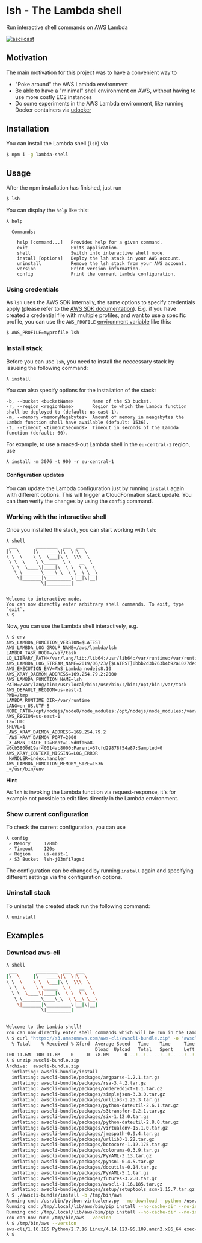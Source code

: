 # lsh - The Lambda shell

Run interactive shell commands on AWS Lambda

[![asciicast](https://asciinema.org/a/3sXv75GuyT3BA79fuLyvJSaa3.svg)](https://asciinema.org/a/3sXv75GuyT3BA79fuLyvJSaa3?autoplay=1&t=0)

## Motivation

The main motivation for this project was to have a convenient way to

* "Poke around" the AWS Lambda environment
* Be able to have a "minimal" shell environment on AWS, without having to use more costly EC2 instances
* Do some experiments in the AWS Lambda environment, like running Docker containers via [udocker](https://github.com/indigo-dc/udocker)

## Installation

You can install the Lambda shell (`lsh`) via

```bash
$ npm i -g lambda-shell
```

## Usage

After the npm installation has finished, just run 

```bash
$ lsh
```

You can display the `help` like this:

```text
λ help

  Commands:

    help [command...]   Provides help for a given command.
    exit                Exits application.
    shell               Switch into interactive shell mode.
    install [options]   Deploy the lsh stack in your AWS account.
    uninstall           Remove the lsh stack from your AWS account.
    version             Print version information.
    config              Print the current Lambda configuration.

```

### Using credentials

As `lsh` uses the AWS SDK internally, the same options to specify credentials apply (please refer to the [AWS SDK documentation](https://docs.aws.amazon.com/sdk-for-javascript/v2/developer-guide/setting-credentials-node.html)). E.g. if you have created a credential file with multiple profiles, and want to use a specific profile, you can use the `AWS_PROFILE` [environment variable](https://docs.aws.amazon.com/sdk-for-javascript/v2/developer-guide/loading-node-credentials-shared.html) like this:

```bash
$ AWS_PROFILE=myprofile lsh
```

### Install stack

Before you can use `lsh`, you need to install the neccessary stack by issueing the following command:

```text
λ install
```

You can also specify options for the installation of the stack:

```text
-b, --bucket <bucketName>       Name of the S3 bucket.
-r, --region <regionName>       Region to which the Lambda function shall be deployed to (default: us-east-1).
-m, --memory <memoryMegabytes>  Amount of memory in meagabytes the Lambda function shall have available (default: 1536).
-t, --timeout <timeoutSeconds>  Timeout in seconds of the Lambda function (default: 60).
```

For example, to use a maxed-out Lambda shell in the `eu-central-1` region, use 

```text
λ install -m 3076 -t 900 -r eu-central-1
```

#### Configuration updates

You can update the Lambda configuration just by running `install` again with different options. This will trigger a CloudFormation stack update. You can then verify the changes by using the `config` command.

### Working with the interactive shell

Once you installed the stack, you can start working with `lsh`:

```text
λ shell
 ___       ________  ___  ___     
|\  \     |\   ____\|\  \|\  \    
\ \  \    \ \  \___|\ \  \\\  \   
 \ \  \    \ \_____  \ \   __  \  
  \ \  \____\|____|\  \ \  \ \  \ 
   \ \_______\____\_\  \ \__\ \__\
    \|_______|\_________\|__|\|__|
             \|_________|         
                                  
                                  
Welcome to interactive mode.
You can now directly enter arbitrary shell commands. To exit, type `exit`.
λ $ 
```

Now, you can use the Lambda shell interactively, e.g. 

```text
λ $ env
AWS_LAMBDA_FUNCTION_VERSION=$LATEST
AWS_LAMBDA_LOG_GROUP_NAME=/aws/lambda/lsh
LAMBDA_TASK_ROOT=/var/task
LD_LIBRARY_PATH=/var/lang/lib:/lib64:/usr/lib64:/var/runtime:/var/runtime/lib:/var/task:/var/task/lib:/opt/lib
AWS_LAMBDA_LOG_STREAM_NAME=2019/06/23/[$LATEST]0bbb2d3b763b4b92a1027dedf3cbd0e2
AWS_EXECUTION_ENV=AWS_Lambda_nodejs8.10
AWS_XRAY_DAEMON_ADDRESS=169.254.79.2:2000
AWS_LAMBDA_FUNCTION_NAME=lsh
PATH=/var/lang/bin:/usr/local/bin:/usr/bin/:/bin:/opt/bin:/var/task
AWS_DEFAULT_REGION=us-east-1
PWD=/tmp
LAMBDA_RUNTIME_DIR=/var/runtime
LANG=en_US.UTF-8
NODE_PATH=/opt/nodejs/node8/node_modules:/opt/nodejs/node_modules:/var/runtime/node_modules:/var/runtime:/var/task:/var/runtime/node_modules
AWS_REGION=us-east-1
TZ=:UTC
SHLVL=1
_AWS_XRAY_DAEMON_ADDRESS=169.254.79.2
_AWS_XRAY_DAEMON_PORT=2000
_X_AMZN_TRACE_ID=Root=1-5d0fa6a8-a0cb5800d19af40014ac8000;Parent=67cfd29878f54a87;Sampled=0
AWS_XRAY_CONTEXT_MISSING=LOG_ERROR
_HANDLER=index.handler
AWS_LAMBDA_FUNCTION_MEMORY_SIZE=1536
_=/usr/bin/env
```

**Hint**

As `lsh` is invoking the Lambda function via request-response, it's for example not possible to edit files directly in the Lambda environment.

### Show current configuration

To check the current configuration, you can use 

```text
λ config
 ✓ Memory     128mb
 ✓ Timeout    120s
 ✓ Region     us-east-1
 ✓ S3 Bucket  lsh-j03nfi7agsd
```

The configuration can be changed by running `install` again and specifying different settings via the configuration options.

### Uninstall stack

To uninstall the created stack run the following command:

```text
λ uninstall
```

## Examples

### Download aws-cli

```bash
λ shell 
 ___       ________  ___  ___     
|\  \     |\   ____\|\  \|\  \    
\ \  \    \ \  \___|\ \  \\\  \   
 \ \  \    \ \_____  \ \   __  \  
  \ \  \____\|____|\  \ \  \ \  \ 
   \ \_______\____\_\  \ \__\ \__\
    \|_______|\_________\|__|\|__|
             \|_________|         
                                  
                                  
Welcome to the Lambda shell!
You can now directly enter shell commands which will be run in the Lambda environment. To exit, type `exit`.
λ $ curl "https://s3.amazonaws.com/aws-cli/awscli-bundle.zip" -o "awscli-bundle.zip"
  % Total    % Received % Xferd  Average Speed   Time    Time     Time  Current
                                 Dload  Upload   Total   Spent    Left  Speed
100 11.6M  100 11.6M    0     0  78.0M      0 --:--:-- --:--:-- --:--:-- 78.0M
λ $ unzip awscli-bundle.zip
Archive:  awscli-bundle.zip
  inflating: awscli-bundle/install   
  inflating: awscli-bundle/packages/argparse-1.2.1.tar.gz  
  inflating: awscli-bundle/packages/rsa-3.4.2.tar.gz  
  inflating: awscli-bundle/packages/ordereddict-1.1.tar.gz  
  inflating: awscli-bundle/packages/simplejson-3.3.0.tar.gz  
  inflating: awscli-bundle/packages/urllib3-1.25.3.tar.gz  
  inflating: awscli-bundle/packages/python-dateutil-2.6.1.tar.gz  
  inflating: awscli-bundle/packages/s3transfer-0.2.1.tar.gz  
  inflating: awscli-bundle/packages/six-1.12.0.tar.gz  
  inflating: awscli-bundle/packages/python-dateutil-2.8.0.tar.gz  
  inflating: awscli-bundle/packages/virtualenv-15.1.0.tar.gz  
  inflating: awscli-bundle/packages/jmespath-0.9.4.tar.gz  
  inflating: awscli-bundle/packages/urllib3-1.22.tar.gz  
  inflating: awscli-bundle/packages/botocore-1.12.175.tar.gz  
  inflating: awscli-bundle/packages/colorama-0.3.9.tar.gz  
  inflating: awscli-bundle/packages/PyYAML-3.13.tar.gz  
  inflating: awscli-bundle/packages/pyasn1-0.4.5.tar.gz  
  inflating: awscli-bundle/packages/docutils-0.14.tar.gz  
  inflating: awscli-bundle/packages/PyYAML-5.1.tar.gz  
  inflating: awscli-bundle/packages/futures-3.2.0.tar.gz  
  inflating: awscli-bundle/packages/awscli-1.16.185.tar.gz  
  inflating: awscli-bundle/packages/setup/setuptools_scm-1.15.7.tar.gz  
λ $ ./awscli-bundle/install -b /tmp/bin/aws
Running cmd: /usr/bin/python virtualenv.py --no-download --python /usr/bin/python /tmp/.local/lib/aws
Running cmd: /tmp/.local/lib/aws/bin/pip install --no-cache-dir --no-index --find-links file:///tmp/awscli-bundle/packages/setup setuptools_scm-1.15.7.tar.gz
Running cmd: /tmp/.local/lib/aws/bin/pip install --no-cache-dir --no-index --find-links file:///tmp/awscli-bundle/packages awscli-1.16.185.tar.gz
You can now run: /tmp/bin/aws --version
λ $ /tmp/bin/aws --version
aws-cli/1.16.185 Python/2.7.16 Linux/4.14.123-95.109.amzn2.x86_64 exec-env/AWS_Lambda_nodejs8.10 botocore/1.12.175
λ $ 
```